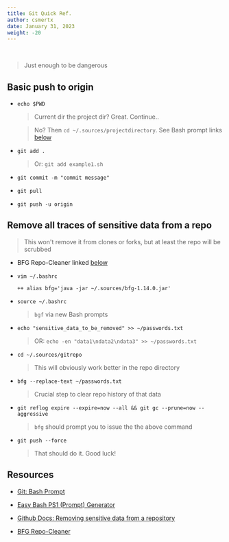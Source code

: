 ```yaml
---
title: Git Quick Ref.
author: csmertx
date: January 31, 2023
weight: -20
---
```


<br />

> Just enough to be dangerous

## Basic push to origin

- ```echo $PWD```

    > Current dir the project dir? Great. Continue..

    > No? Then ```cd ~/.sources/projectdirectory```. See Bash prompt links [below](#resources)

- ```git add .```

    > Or: ```git add example1.sh```

- ```git commit -m "commit message"```

- ```git pull```

- ```git push -u origin```

## Remove all traces of sensitive data from a repo

> This won't remove it from clones or forks, but at least the repo will be scrubbed

- BFG Repo-Cleaner linked [below](#resources)

- ```vim ~/.bashrc```

    ```
    ++ alias bfg='java -jar ~/.sources/bfg-1.14.0.jar'
    ```

- ```source ~/.bashrc```

    > ```bgf``` via new Bash prompts 

- ```echo "sensitive_data_to_be_removed" >> ~/passwords.txt```

    > OR: ```echo -en "data1\ndata2\ndata3" >> ~/passwords.txt```

- ```cd ~/.sources/gitrepo```

    > This will obviously work better in the repo directory

- ```bfg --replace-text ~/passwords.txt```

    > Crucial step to clear repo history of that data

- ```git reflog expire --expire=now --all && git gc --prune=now --aggressive```

    > ```bfg``` should prompt you to issue the the above command

- ```git push --force```

    > That should do it. Good luck!

## Resources

- [Git: Bash Prompt](https://www.git-scm.com/book/en/v2/Appendix-A%3A-Git-in-Other-Environments-Git-in-Bash)

- [Easy Bash PS1 (Prompt) Generator](https://ezprompt.net/)

- [Github Docs: Removing sensitive data from a repository](https://docs.github.com/en/authentication/keeping-your-account-and-data-secure/removing-sensitive-data-from-a-repository)

- [BFG Repo-Cleaner](https://rtyley.github.io/bfg-repo-cleaner/)